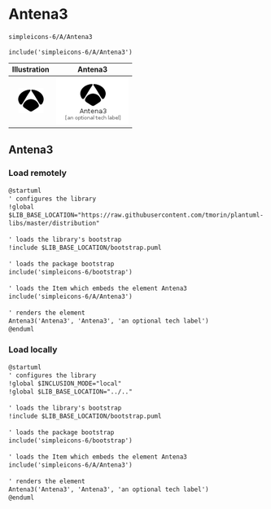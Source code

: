 # Antena3


```text
simpleicons-6/A/Antena3
```

```text
include('simpleicons-6/A/Antena3')
```



| Illustration | Antena3 |
| :---: | :---: |
| ![illustration for Illustration](../../simpleicons-6/A/Antena3.png) | ![illustration for Antena3](../../simpleicons-6/A/Antena3.Local.png) |




## Antena3

### Load remotely
```plantuml
@startuml
' configures the library
!global $LIB_BASE_LOCATION="https://raw.githubusercontent.com/tmorin/plantuml-libs/master/distribution"

' loads the library's bootstrap
!include $LIB_BASE_LOCATION/bootstrap.puml

' loads the package bootstrap
include('simpleicons-6/bootstrap')

' loads the Item which embeds the element Antena3
include('simpleicons-6/A/Antena3')

' renders the element
Antena3('Antena3', 'Antena3', 'an optional tech label')
@enduml
```

### Load locally
```plantuml
@startuml
' configures the library
!global $INCLUSION_MODE="local"
!global $LIB_BASE_LOCATION="../.."

' loads the library's bootstrap
!include $LIB_BASE_LOCATION/bootstrap.puml

' loads the package bootstrap
include('simpleicons-6/bootstrap')

' loads the Item which embeds the element Antena3
include('simpleicons-6/A/Antena3')

' renders the element
Antena3('Antena3', 'Antena3', 'an optional tech label')
@enduml
```

